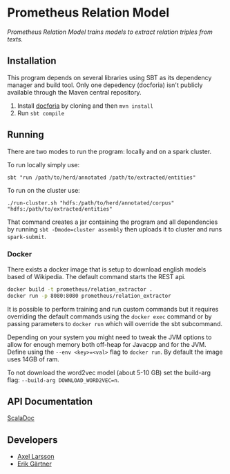 # Prometheus Relation Model
*Prometheus Relation Model trains models to extract relation triples from texts.*

## Installation
This program depends on several libraries using SBT as its dependency manager
and build tool. Only one depedency (docforia) isn't publicly available through the Maven central repository.

1. Install [docforia](https://github.com/marcusklang/docforia) by cloning and then `mvn install`
2. Run `sbt compile`

## Running
There are two modes to run the program: locally and on a spark cluster.

To run locally simply use:
```
sbt "run /path/to/herd/annotated /path/to/extracted/entities"
```

To run on the cluster use:
```
./run-cluster.sh "hdfs:/path/to/herd/annotated/corpus" "hdfs:/path/to/extracted/entities"
```

That command creates a jar containing the program and all dependencies by running `sbt -Dmode=cluster assembly` then uploads it to cluster and runs `spark-submit`.

### Docker
There exists a docker image that is setup to download english models based of Wikipedia. The default command starts the REST api.

```bash
docker build -t prometheus/relation_extractor .
docker run -p 8080:8080 prometheus/relation_extractor
```

It is possible to perform training and run custom commands but it requires overriding the default commands using the `docker exec` command or by passing parameters to `docker run` which will override the sbt subcommand.

Depending on your system you might need to tweak the JVM options to allow for enough memory both off-heap for Javacpp and for the JVM. Define using the `--env <key>=<val>` flag to `docker run`.
By default the image uses 14GB of ram.

To not  download the word2vec model (about 5-10 GB) set the build-arg flag: `--build-arg DOWNLOAD_WORD2VEC=n`.

## API Documentation
[ScalaDoc](https://erikgartner.github.io/prometheus-relation-model)

## Developers
- [Axel Larsson](https://github.com/AxelTLarsson)
- [Erik Gärtner](https://gartner.io)

